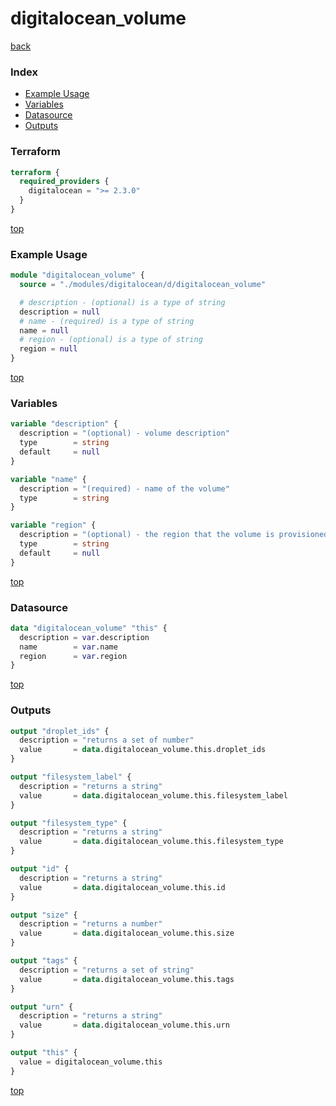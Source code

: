 # digitalocean_volume

[back](../digitalocean.md)

### Index

- [Example Usage](#example-usage)
- [Variables](#variables)
- [Datasource](#datasource)
- [Outputs](#outputs)

### Terraform

```terraform
terraform {
  required_providers {
    digitalocean = ">= 2.3.0"
  }
}
```

[top](#index)

### Example Usage

```terraform
module "digitalocean_volume" {
  source = "./modules/digitalocean/d/digitalocean_volume"

  # description - (optional) is a type of string
  description = null
  # name - (required) is a type of string
  name = null
  # region - (optional) is a type of string
  region = null
}
```

[top](#index)

### Variables

```terraform
variable "description" {
  description = "(optional) - volume description"
  type        = string
  default     = null
}

variable "name" {
  description = "(required) - name of the volume"
  type        = string
}

variable "region" {
  description = "(optional) - the region that the volume is provisioned in"
  type        = string
  default     = null
}
```

[top](#index)

### Datasource

```terraform
data "digitalocean_volume" "this" {
  description = var.description
  name        = var.name
  region      = var.region
}
```

[top](#index)

### Outputs

```terraform
output "droplet_ids" {
  description = "returns a set of number"
  value       = data.digitalocean_volume.this.droplet_ids
}

output "filesystem_label" {
  description = "returns a string"
  value       = data.digitalocean_volume.this.filesystem_label
}

output "filesystem_type" {
  description = "returns a string"
  value       = data.digitalocean_volume.this.filesystem_type
}

output "id" {
  description = "returns a string"
  value       = data.digitalocean_volume.this.id
}

output "size" {
  description = "returns a number"
  value       = data.digitalocean_volume.this.size
}

output "tags" {
  description = "returns a set of string"
  value       = data.digitalocean_volume.this.tags
}

output "urn" {
  description = "returns a string"
  value       = data.digitalocean_volume.this.urn
}

output "this" {
  value = digitalocean_volume.this
}
```

[top](#index)